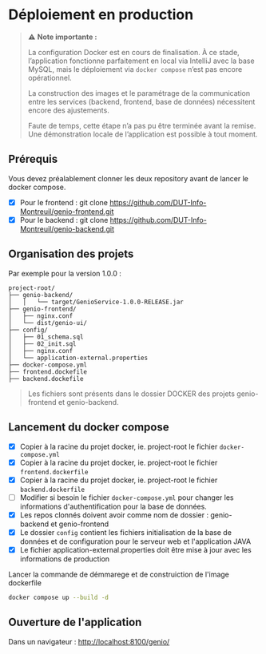 # Déploiement en production

> ⚠️ **Note importante :**
>
> La configuration Docker est en cours de finalisation.
> À ce stade, l’application fonctionne parfaitement en local via IntelliJ avec la base MySQL, mais le déploiement via `docker compose` n’est pas encore opérationnel.
>
> La construction des images et le paramétrage de la communication entre les services (backend, frontend, base de données) nécessitent encore des ajustements.
>
> Faute de temps, cette étape n’a pas pu être terminée avant la remise.
> Une démonstration locale de l’application est possible à tout moment.

## Prérequis

Vous devez préalablement clonner les deux repository avant de lancer le docker compose.

- [x] Pour le frontend : git clone <https://github.com/DUT-Info-Montreuil/genio-frontend.git>
- [x] Pour le backend : git clone <https://github.com/DUT-Info-Montreuil/genio-backend.git>

## Organisation des projets

Par exemple pour la version 1.0.0 :

```plaintext
project-root/
├── genio-backend/
│   │   └── target/GenioService-1.0.0-RELEASE.jar
├── genio-frontend/
│   ├── nginx.conf
│   └── dist/genio-ui/
├── config/
│   ├── 01_schema.sql
│   ├── 02_init.sql
│   ├── nginx.conf
│   └── application-external.properties
├── docker-compose.yml
├── frontend.dockefile
├── backend.dockefile
```

> Les fichiers sont présents dans le dossier DOCKER des projets genio-frontend et genio-backend.

## Lancement du docker compose

- [x] Copier à la racine du projet docker, ie. project-root le fichier `docker-compose.yml`
- [x] Copier à la racine du projet docker, ie. project-root le fichier `frontend.dockerfile`
- [x] Copier à la racine du projet docker, ie. project-root le fichier `backend.dockerfile`
- [ ] Modifier si besoin le fichier `docker-compose.yml` pour changer les informations d'authentification pour la base de données.
- [x] Les repos clonnés doivent avoir comme nom de dossier : genio-backend et genio-frontend
- [x] Le dossier `config` contient les fichiers initialisation de la base de données et de configuration pour le serveur web et l'application JAVA
- [x] Le fichier application-external.properties doit être mise à jour avec les informations de production

Lancer la commande de démmarege et de construiction de l'image dockerfile

```bash
docker compose up --build -d
```

## Ouverture de l'application

Dans un navigateur : <http://localhost:8100/genio/>
